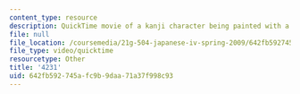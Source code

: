 ```yaml
---
content_type: resource
description: QuickTime movie of a kanji character being painted with a brush.
file: null
file_location: /coursemedia/21g-504-japanese-iv-spring-2009/642fb592745afc9b9daa71a37f998c93_4231.mov
file_type: video/quicktime
resourcetype: Other
title: '4231'
uid: 642fb592-745a-fc9b-9daa-71a37f998c93
---
```

